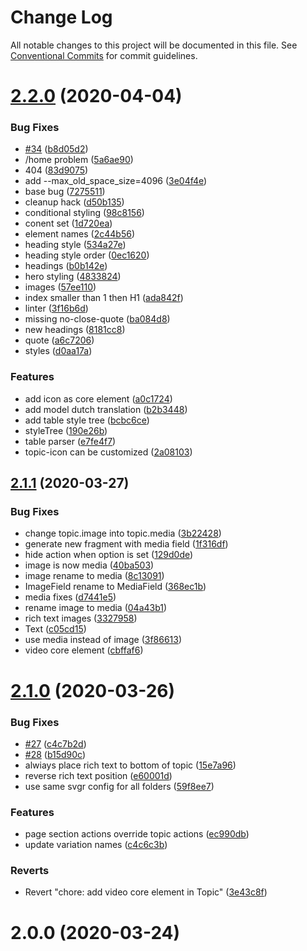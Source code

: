 # Change Log

All notable changes to this project will be documented in this file.
See [Conventional Commits](https://conventionalcommits.org) for commit guidelines.

# [2.2.0](https://github.com/wheelroom/wheelroom-io/compare/@wheelroom/boilerplate@2.1.1...@wheelroom/boilerplate@2.2.0) (2020-04-04)


### Bug Fixes

* [#34](https://github.com/wheelroom/wheelroom-io/issues/34) ([b8d05d2](https://github.com/wheelroom/wheelroom-io/commit/b8d05d26b9be3c18dc6503522fc4e733283211ea))
* /home problem ([5a6ae90](https://github.com/wheelroom/wheelroom-io/commit/5a6ae900351b7dc2046fce33bd9f8b7013af1110))
* 404 ([83d9075](https://github.com/wheelroom/wheelroom-io/commit/83d9075505cea7e62e11bd17e22981a6cf2b9364))
* add --max_old_space_size=4096 ([3e04f4e](https://github.com/wheelroom/wheelroom-io/commit/3e04f4e38d940f202abcdf137f38944fba60d557))
* base bug ([7275511](https://github.com/wheelroom/wheelroom-io/commit/72755114c0640da9b87da8729da880c410125a71))
* cleanup hack ([d50b135](https://github.com/wheelroom/wheelroom-io/commit/d50b1359d71fd6b8e41c1e25975d5f51ea10ccb5))
* conditional styling ([98c8156](https://github.com/wheelroom/wheelroom-io/commit/98c815654019e5d491d61817e18b4647be282660))
* conent set ([1d720ea](https://github.com/wheelroom/wheelroom-io/commit/1d720ea71abb609f1fb38fdb5df3dcf146575feb))
* element names ([2c44b56](https://github.com/wheelroom/wheelroom-io/commit/2c44b56be50b725fe21142282c0a754496f1bbd9))
* heading style ([534a27e](https://github.com/wheelroom/wheelroom-io/commit/534a27e5d671cbd1a384e273d4e82d797f49eb0f))
* heading style order ([0ec1620](https://github.com/wheelroom/wheelroom-io/commit/0ec1620247992a5553a0c8c65d71bc9ebe342867))
* headings ([b0b142e](https://github.com/wheelroom/wheelroom-io/commit/b0b142e511c8fdccae41e21cd2a0c62398940358))
* hero styling ([4833824](https://github.com/wheelroom/wheelroom-io/commit/4833824ddf2bcab2fdf0d9080e5631d3caa0e835))
* images ([57ee110](https://github.com/wheelroom/wheelroom-io/commit/57ee11093c56e74a56859670a948d17411add89f))
* index smaller than 1 then H1 ([ada842f](https://github.com/wheelroom/wheelroom-io/commit/ada842f1a1bc58bab0fb9ba89081c8d130f139e2))
* linter ([3f16b6d](https://github.com/wheelroom/wheelroom-io/commit/3f16b6d11632288d49ccfb85b5f4d6cfc2c01270))
* missing no-close-quote ([ba084d8](https://github.com/wheelroom/wheelroom-io/commit/ba084d83a097a7a6c19ca9c809909ee35e7bda1d))
* new headings ([8181cc8](https://github.com/wheelroom/wheelroom-io/commit/8181cc88948e4c6d2ae5a648dfbbc3ec74feffeb))
* quote ([a6c7206](https://github.com/wheelroom/wheelroom-io/commit/a6c720640d3735b63d8cf76e7961e8f3a66283b9))
* styles ([d0aa17a](https://github.com/wheelroom/wheelroom-io/commit/d0aa17a5312ba1aad1e9b6f576cb776c66712a6c))


### Features

* add icon as core element ([a0c1724](https://github.com/wheelroom/wheelroom-io/commit/a0c17246fb9b247edce7374a8fc9f6cde8146d82))
* add model dutch translation ([b2b3448](https://github.com/wheelroom/wheelroom-io/commit/b2b34485bd0f0ade57e8c3b31fbb0608e6f3ee4e))
* add table style tree ([bcbc6ce](https://github.com/wheelroom/wheelroom-io/commit/bcbc6cef075cf26b55ee9ff1bf71c66088374a7f))
* styleTree ([190e26b](https://github.com/wheelroom/wheelroom-io/commit/190e26bfcda30efe9c96cff7c902229724b355f0))
* table parser ([e7fe4f7](https://github.com/wheelroom/wheelroom-io/commit/e7fe4f73aa424dbdf98b70f3c25e6ac60c5f2d9a))
* topic-icon can be customized ([2a08103](https://github.com/wheelroom/wheelroom-io/commit/2a08103589fe8f7c60f9caab8c9a9118feaaa3c9))





## [2.1.1](https://github.com/wheelroom/wheelroom-io/compare/@wheelroom/boilerplate@2.1.0...@wheelroom/boilerplate@2.1.1) (2020-03-27)


### Bug Fixes

* change topic.image into topic.media ([3b22428](https://github.com/wheelroom/wheelroom-io/commit/3b22428a35e7dc45abf6ce587e8816ebf6c3159b))
* generate new fragment with media field ([1f316df](https://github.com/wheelroom/wheelroom-io/commit/1f316dfad21eca8d098b615e9a4f433738184769))
* hide action when option is set ([129d0de](https://github.com/wheelroom/wheelroom-io/commit/129d0de0a88dfeef9de8c8b91a777ea624db0329))
* image is now media ([40ba503](https://github.com/wheelroom/wheelroom-io/commit/40ba5037b868666f22d9e3f6a9343debe3c65162))
* image rename to media ([8c13091](https://github.com/wheelroom/wheelroom-io/commit/8c13091135618c8cbfc4348619821155f3bad28e))
* ImageField rename to MediaField ([368ec1b](https://github.com/wheelroom/wheelroom-io/commit/368ec1bd4c7b34f5641d356276007f9f927a33bd))
* media fixes ([d7441e5](https://github.com/wheelroom/wheelroom-io/commit/d7441e5fcbb4b8a3d53a88662b88a37e6a13d9a2))
* rename image to media ([04a43b1](https://github.com/wheelroom/wheelroom-io/commit/04a43b1943c48b2a0160b97c5d06b83380ba192a))
* rich text images ([3327958](https://github.com/wheelroom/wheelroom-io/commit/3327958aa6ab5caaae451225e5cfe7298e3f8f8e))
* Text ([c05cd15](https://github.com/wheelroom/wheelroom-io/commit/c05cd156210d09a6c93c2f3667d1f15d02416c16))
* use media instead of image ([3f86613](https://github.com/wheelroom/wheelroom-io/commit/3f86613f4fe5c5245a08528e749bfe52342273ab))
* video core element ([cbffaf6](https://github.com/wheelroom/wheelroom-io/commit/cbffaf68db985109e79d1d761894ad3f44d359b6))





# [2.1.0](https://github.com/wheelroom/wheelroom-io/compare/@wheelroom/boilerplate@2.0.0...@wheelroom/boilerplate@2.1.0) (2020-03-26)


### Bug Fixes

* [#27](https://github.com/wheelroom/wheelroom-io/issues/27) ([c4c7b2d](https://github.com/wheelroom/wheelroom-io/commit/c4c7b2d1504f4f12755c8f34b2b9608213bd4c73))
* [#28](https://github.com/wheelroom/wheelroom-io/issues/28) ([b15d90c](https://github.com/wheelroom/wheelroom-io/commit/b15d90c65a50d5381c3aba45024c99d267ea4e6a))
* alwiays place rich text to bottom of topic ([15e7a96](https://github.com/wheelroom/wheelroom-io/commit/15e7a9646f49a5abaea1b7d365e667e39012760f))
* reverse rich text position ([e60001d](https://github.com/wheelroom/wheelroom-io/commit/e60001de3c88c14edaec602c172eec2a1f137340))
* use same svgr config for all folders ([59f8ee7](https://github.com/wheelroom/wheelroom-io/commit/59f8ee7eddfc6d67f7cd275df9ac45a9a00e2ce0))


### Features

* page section actions override topic actions ([ec990db](https://github.com/wheelroom/wheelroom-io/commit/ec990dbec215061416e9282fdc1d3aa28e48d6ec))
* update variation names ([c4c6c3b](https://github.com/wheelroom/wheelroom-io/commit/c4c6c3b7c9fe57d961ec985d42ef542b444b94e5))


### Reverts

* Revert "chore: add video core element in Topic" ([3e43c8f](https://github.com/wheelroom/wheelroom-io/commit/3e43c8f649779cd8b0e3f5679f8b5ea50365a391))





# 2.0.0 (2020-03-24)
